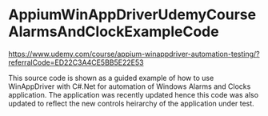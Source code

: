 # AppiumWinAppDriverUdemyCourseAlarmsAndClockExampleCode
 https://www.udemy.com/course/appium-winappdriver-automation-testing/?referralCode=ED22C3A4CE5BB5E22E53

  
 This source code is shown as a guided example of how to use WinAppDriver with C#.Net for automation of Windows Alarms and Clocks application. 
The application was recently updated hence this code was also updated to reflect the new controls heirarchy of the application under test. 
